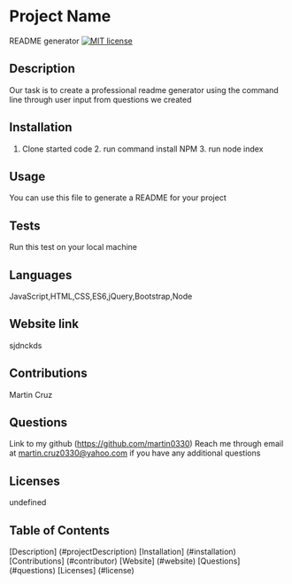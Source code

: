 # Project Name
  README generator
  [![MIT license](https://img.shields.io/badge/License-MIT-blue.svg)](https://lbesson.mit-license.org/)

  ## Description
  Our task is to create a professional readme generator using the command line through user input from questions we created

  ## Installation
  1. Clone started code 2. run command install NPM 3. run node index 

  ## Usage
  You can use this file to generate a README for your project

  ## Tests
  Run this test on your local machine

  ## Languages
  JavaScript,HTML,CSS,ES6,jQuery,Bootstrap,Node

  ## Website link
  sjdnckds

  ## Contributions
  Martin Cruz

  ## Questions
  Link to my github (https://github.com/martin0330)
  Reach me through email at martin.cruz0330@yahoo.com if you have any additional questions

  ## Licenses
  undefined
  
  ## Table of Contents
  [Description] (#projectDescription)
  [Installation] (#installation)
  [Contributions] (#contributor)
  [Website] (#website)
  [Questions] (#questions)
  [Licenses] (#license)

